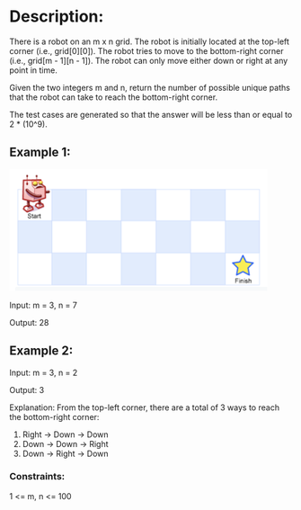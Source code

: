 # Description:

There is a robot on an m x n grid. The robot is initially located at the top-left corner (i.e., grid[0][0]). The robot tries to move to the bottom-right corner (i.e., grid[m - 1][n - 1]). The robot can only move either down or right at any point in time.

Given the two integers m and n, return the number of possible unique paths that the robot can take to reach the bottom-right corner.

The test cases are generated so that the answer will be less than or equal to 2 \* (10^9).

## Example 1:

![ex1](./ex1.png)

Input: m = 3, n = 7

Output: 28

## Example 2:

Input: m = 3, n = 2

Output: 3

Explanation: From the top-left corner, there are a total of 3 ways to reach the bottom-right corner:

1. Right -> Down -> Down
2. Down -> Down -> Right
3. Down -> Right -> Down

### Constraints:

1 <= m, n <= 100
